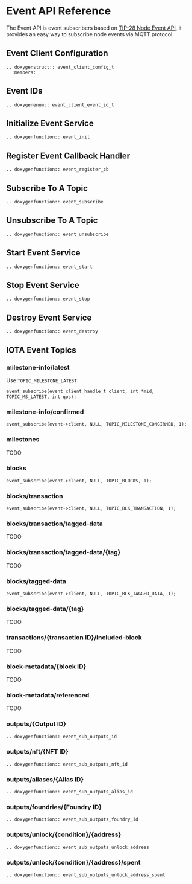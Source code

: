 # Event API Reference

The Event API is event subscribers based on [TIP-28 Node Event API](https://github.com/iotaledger/tips/pull/66), it provides an easy way to subscribe node events via MQTT protocol.

## Event Client Configuration

```{eval-rst}
.. doxygenstruct:: event_client_config_t
  :members:
```

## Event IDs

```{eval-rst}
.. doxygenenum:: event_client_event_id_t
```

## Initialize Event Service

```{eval-rst}
.. doxygenfunction:: event_init
```

## Register Event Callback Handler

```{eval-rst}
.. doxygenfunction:: event_register_cb
```

## Subscribe To A Topic

```{eval-rst}
.. doxygenfunction:: event_subscribe
```

## Unsubscribe To A Topic

```{eval-rst}
.. doxygenfunction:: event_unsubscribe
```

## Start Event Service

```{eval-rst}
.. doxygenfunction:: event_start
```

## Stop Event Service

```{eval-rst}
.. doxygenfunction:: event_stop
```

## Destroy Event Service

```{eval-rst}
.. doxygenfunction:: event_destroy
```

## IOTA Event Topics

### milestone-info/latest

Use `TOPIC_MILESTONE_LATEST`

```
event_subscribe(event_client_handle_t client, int *mid, TOPIC_MS_LATEST, int qos);
```

### milestone-info/confirmed

```
event_subscribe(event->client, NULL, TOPIC_MILESTONE_CONGIRMED, 1);
```

### milestones

TODO

### blocks

```
event_subscribe(event->client, NULL, TOPIC_BLOCKS, 1);
```

### blocks/transaction

```
event_subscribe(event->client, NULL, TOPIC_BLK_TRANSACTION, 1);
```

### blocks/transaction/tagged-data

TODO

### blocks/transaction/tagged-data/{tag}

TODO

### blocks/tagged-data

```
event_subscribe(event->client, NULL, TOPIC_BLK_TAGGED_DATA, 1);
```

### blocks/tagged-data/{tag}

TODO

### transactions/{transaction ID}/included-block

TODO

### block-metadata/{block ID}

TODO

### block-metadata/referenced

TODO

### outputs/{Output ID}

```{eval-rst}
.. doxygenfunction:: event_sub_outputs_id
```

### outputs/nft/{NFT ID}

```{eval-rst}
.. doxygenfunction:: event_sub_outputs_nft_id
```

### outputs/aliases/{Alias ID}

```{eval-rst}
.. doxygenfunction:: event_sub_outputs_alias_id
```

### outputs/foundries/{Foundry ID}

```{eval-rst}
.. doxygenfunction:: event_sub_outputs_foundry_id
```

### outputs/unlock/{condition}/{address}

```{eval-rst}
.. doxygenfunction:: event_sub_outputs_unlock_address
```

### outputs/unlock/{condition}/{address}/spent

```{eval-rst}
.. doxygenfunction:: event_sub_outputs_unlock_address_spent
```

